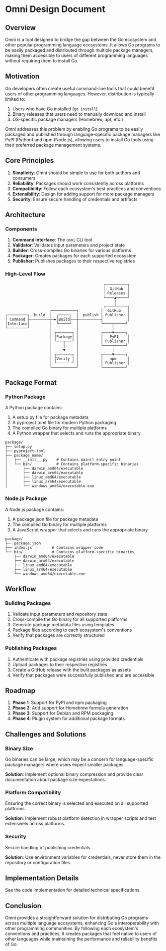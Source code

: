 # Omni Design Document

## Overview

Omni is a tool designed to bridge the gap between the Go ecosystem and other popular programming language ecosystems. It allows Go programs to be easily packaged and distributed through multiple package managers, making them accessible to users of different programming languages without requiring them to install Go.

## Motivation

Go developers often create useful command-line tools that could benefit users of other programming languages. However, distribution is typically limited to:

1. Users who have Go installed (`go install`)
2. Binary releases that users need to manually download and install
3. OS-specific package managers (Homebrew, apt, etc.)

Omni addresses this problem by enabling Go programs to be easily packaged and published through language-specific package managers like PyPI (Python) and npm (Node.js), allowing users to install Go tools using their preferred package management systems.

## Core Principles

1. **Simplicity**: Omni should be simple to use for both authors and consumers
2. **Reliability**: Packages should work consistently across platforms
3. **Compatibility**: Follow each ecosystem's best practices and conventions
4. **Extensibility**: Design for adding support for more package managers
5. **Security**: Ensure secure handling of credentials and artifacts

## Architecture

### Components

1. **Command Interface**: The `omni` CLI tool
2. **Validator**: Validates input parameters and project state
3. **Builder**: Cross-compiles Go binaries for various platforms
4. **Packager**: Creates packages for each supported ecosystem
5. **Publisher**: Publishes packages to their respective registries

### High-Level Flow

```
                                            ┌──────────┐
                                            │  GitHub  │
                                            │ Releases │
                                            └────▲─────┘
                                                 │
                                            ┌────┴─────┐
                    ┌───────────┐          │  GitHub   │
┌─────────┐  build  │  ┌─────┐  │  publish │ Publisher │
│ Command ├─────────┼─►│Build├──┼──────────┤           │
│Interface│         │  └─────┘  │          └────┬─────┘
└─────────┘         │           │               │
                    │ ┌───────┐ │          ┌────▼─────┐
                    │ │Package│ │          │   PyPI    │
                    │ └───┬───┘ │          │ Publisher │
                    │     │     │          └────┬─────┘
                    │     ▼     │               │
                    │ ┌───────┐ │          ┌────▼─────┐
                    │ │Verify │ │          │   npm     │
                    │ └───────┘ │          │ Publisher │
                    └───────────┘          └──────────┘
```

## Package Format

### Python Package

A Python package contains:

1. A setup.py file for package metadata
2. A pyproject.toml file for modern Python packaging
3. The compiled Go binary for multiple platforms
4. A Python wrapper that selects and runs the appropriate binary

```
package/
├── setup.py
├── pyproject.toml
├── package_name/
│   ├── __init__.py    # Contains main() entry point
│   └── bin/           # Contains platform-specific binaries
│       ├── darwin_amd64/executable
│       ├── darwin_arm64/executable
│       ├── linux_amd64/executable
│       ├── linux_arm64/executable
│       └── windows_amd64/executable.exe
```

### Node.js Package

A Node.js package contains:

1. A package.json file for package metadata
2. The compiled Go binary for multiple platforms
3. A JavaScript wrapper that selects and runs the appropriate binary

```
package/
├── package.json
├── index.js         # Contains wrapper code
└── bin/             # Contains platform-specific binaries
    ├── darwin_amd64/executable
    ├── darwin_arm64/executable
    ├── linux_amd64/executable
    ├── linux_arm64/executable
    └── windows_amd64/executable.exe
```

## Workflow

### Building Packages

1. Validate input parameters and repository state
2. Cross-compile the Go binary for all supported platforms
3. Generate package metadata files using templates
4. Package files according to each ecosystem's conventions
5. Verify that packages are correctly structured

### Publishing Packages

1. Authenticate with package registries using provided credentials
2. Upload packages to their respective registries
3. Create a GitHub release with the built packages as assets
4. Verify that packages were successfully published and are accessible

## Roadmap

1. **Phase 1**: Support for PyPI and npm packaging
2. **Phase 2**: Add support for Homebrew formula generation
3. **Phase 3**: Support for Debian and RPM packaging
4. **Phase 4**: Plugin system for additional package formats

## Challenges and Solutions

### Binary Size

Go binaries can be large, which may be a concern for language-specific package managers where users expect smaller packages.

**Solution**: Implement optional binary compression and provide clear documentation about package size expectations.

### Platform Compatibility

Ensuring the correct binary is selected and executed on all supported platforms.

**Solution**: Implement robust platform detection in wrapper scripts and test extensively across platforms.

### Security

Secure handling of publishing credentials.

**Solution**: Use environment variables for credentials, never store them in the repository or configuration files.

## Implementation Details

See the code implementation for detailed technical specifications.

## Conclusion

Omni provides a straightforward solution for distributing Go programs across multiple language ecosystems, enhancing Go's interoperability with other programming communities. By following each ecosystem's conventions and practices, it creates packages that feel native to users of other languages while maintaining the performance and reliability benefits of Go.